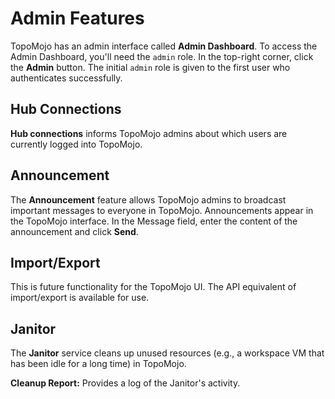 # Admin Features

TopoMojo has an admin interface called **Admin Dashboard**. To access the Admin Dashboard, you'll need the `admin` role. In the top-right corner, click the **Admin** button. The initial `admin` role is given to the first user who authenticates successfully.

## Hub Connections

**Hub connections** informs TopoMojo admins about which users are currently logged into TopoMojo.

## Announcement

The **Announcement** feature allows TopoMojo admins to broadcast important messages to everyone in TopoMojo. Announcements appear in the TopoMojo interface. In the Message field, enter the content of the announcement and click **Send**.

## Import/Export

This is future functionality for the TopoMojo UI. The API equivalent of import/export is available for use.

## Janitor

The **Janitor** service cleans up unused resources (e.g., a workspace VM that has been idle for a long time) in TopoMojo.

**Cleanup Report:** Provides a log of the Janitor's activity.
